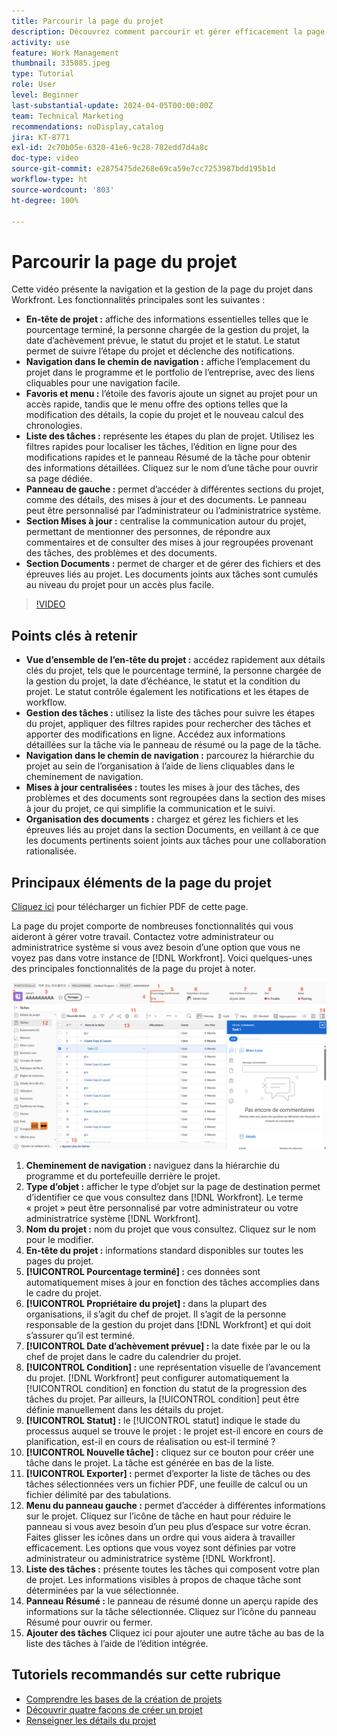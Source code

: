 ```yaml
---
title: Parcourir la page du projet
description: Découvrez comment parcourir et gérer efficacement la page du projet Workfront à l’aide de fonctionnalités telles que les sections En-tête du projet, Navigation dans le chemin de navigation, Liste des tâches, Mises à jour et Documents.
activity: use
feature: Work Management
thumbnail: 335085.jpeg
type: Tutorial
role: User
level: Beginner
last-substantial-update: 2024-04-05T00:00:00Z
team: Technical Marketing
recommendations: noDisplay,catalog
jira: KT-8771
exl-id: 2c70b05e-6320-41e6-9c28-782edd7d4a8c
doc-type: video
source-git-commit: e2875475de268e69ca59e7cc7253987bdd195b1d
workflow-type: ht
source-wordcount: '803'
ht-degree: 100%

---
```


# Parcourir la page du projet

Cette vidéo présente la navigation et la gestion de la page du projet dans Workfront. Les fonctionnalités principales sont les suivantes :

* **En-tête de projet :** affiche des informations essentielles telles que le pourcentage terminé, la personne chargée de la gestion du projet, la date d’achèvement prévue, le statut du projet et le statut. Le statut permet de suivre l’étape du projet et déclenche des notifications.
* **Navigation dans le chemin de navigation :** affiche l’emplacement du projet dans le programme et le portfolio de l’entreprise, avec des liens cliquables pour une navigation facile.
* **Favoris et menu :** l’étoile des favoris ajoute un signet au projet pour un accès rapide, tandis que le menu offre des options telles que la modification des détails, la copie du projet et le nouveau calcul des chronologies.
* **Liste des tâches :** représente les étapes du plan de projet. Utilisez les filtres rapides pour localiser les tâches, l’édition en ligne pour des modifications rapides et le panneau Résumé de la tâche pour obtenir des informations détaillées. Cliquez sur le nom d’une tâche pour ouvrir sa page dédiée.
* **Panneau de gauche :** permet d’accéder à différentes sections du projet, comme des détails, des mises à jour et des documents. Le panneau peut être personnalisé par l’administrateur ou l’administratrice système.
* **Section Mises à jour :** centralise la communication autour du projet, permettant de mentionner des personnes, de répondre aux commentaires et de consulter des mises à jour regroupées provenant des tâches, des problèmes et des documents.
* **Section Documents :** permet de charger et de gérer des fichiers et des épreuves liés au projet. Les documents joints aux tâches sont cumulés au niveau du projet pour un accès plus facile.


>[!VIDEO](https://video.tv.adobe.com/v/3449728/?quality=12&learn=on&enablevpops&captions=fre_fr)

## Points clés à retenir

* **Vue d’ensemble de l’en-tête du projet :** accédez rapidement aux détails clés du projet, tels que le pourcentage terminé, la personne chargée de la gestion du projet, la date d’échéance, le statut et la condition du projet. Le statut contrôle également les notifications et les étapes de workflow.
* **Gestion des tâches :** utilisez la liste des tâches pour suivre les étapes du projet, appliquer des filtres rapides pour rechercher des tâches et apporter des modifications en ligne. Accédez aux informations détaillées sur la tâche via le panneau de résumé ou la page de la tâche.
* **Navigation dans le chemin de navigation :** parcourez la hiérarchie du projet au sein de l’organisation à l’aide de liens cliquables dans le cheminement de navigation.
* **Mises à jour centralisées :** toutes les mises à jour des tâches, des problèmes et des documents sont regroupées dans la section des mises à jour du projet, ce qui simplifie la communication et le suivi.
* **Organisation des documents :** chargez et gérez les fichiers et les épreuves liés au projet dans la section Documents, en veillant à ce que les documents pertinents soient joints aux tâches pour une collaboration rationalisée.


## Principaux éléments de la page du projet

[Cliquez ici](/help/assets/key-parts-of-the-project-page.pdf) pour télécharger un fichier PDF de cette page.

La page du projet comporte de nombreuses fonctionnalités qui vous aideront à gérer votre travail. Contactez votre administrateur ou administratrice système si vous avez besoin d’une option que vous ne voyez pas dans votre instance de [!DNL Workfront]. Voici quelques-unes des principales fonctionnalités de la page du projet à noter.

![Copie d’écran de la page du projet](assets/project-page-graphic-for-planner-v2.png)

1. **Cheminement de navigation :** naviguez dans la hiérarchie du programme et du portefeuille derrière le projet.
2. **Type d’objet :** afficher le type d’objet sur la page de destination permet d’identifier ce que vous consultez dans [!DNL Workfront]. Le terme « projet » peut être personnalisé par votre administrateur ou votre administratrice système [!DNL Workfront].
3. **Nom du projet :** nom du projet que vous consultez. Cliquez sur le nom pour le modifier.
4. **En-tête du projet :** informations standard disponibles sur toutes les pages du projet.
5. **[!UICONTROL Pourcentage terminé] :** ces données sont automatiquement mises à jour en fonction des tâches accomplies dans le cadre du projet.
6. **[!UICONTROL Propriétaire du projet] :** dans la plupart des organisations, il s’agit du chef de projet. Il s’agit de la personne responsable de la gestion du projet dans [!DNL Workfront] et qui doit s’assurer qu’il est terminé.
7. **[!UICONTROL Date d’achèvement prévue] :** la date fixée par le ou la chef de projet dans le cadre du calendrier du projet.
8. **[!UICONTROL Condition] :** une représentation visuelle de l’avancement du projet. [!DNL Workfront] peut configurer automatiquement la [!UICONTROL condition] en fonction du statut de la progression des tâches du projet. Par ailleurs, la [!UICONTROL condition] peut être définie manuellement dans les détails du projet.
9. **[!UICONTROL Statut] :** le [!UICONTROL statut] indique le stade du processus auquel se trouve le projet : le projet est-il encore en cours de planification, est-il en cours de réalisation ou est-il terminé ?
10. **[!UICONTROL Nouvelle tâche] :** cliquez sur ce bouton pour créer une tâche dans le projet. La tâche est générée en bas de la liste.
11. **[!UICONTROL Exporter] :** permet d’exporter la liste de tâches ou des tâches sélectionnées vers un fichier PDF, une feuille de calcul ou un fichier délimité par des tabulations.
12. **Menu du panneau gauche :** permet d’accéder à différentes informations sur le projet. Cliquez sur l’icône de tâche en haut pour réduire le panneau si vous avez besoin d’un peu plus d’espace sur votre écran. Faites glisser les icônes dans un ordre qui vous aidera à travailler efficacement. Les options que vous voyez sont définies par votre administrateur ou administratrice système [!DNL Workfront].
13. **Liste des tâches :** présente toutes les tâches qui composent votre plan de projet. Les informations visibles à propos de chaque tâche sont déterminées par la vue sélectionnée.
14. **Panneau Résumé :** le panneau de résumé donne un aperçu rapide des informations sur la tâche sélectionnée. Cliquez sur l’icône du panneau Résumé pour ouvrir ou fermer.
15. **Ajouter des tâches** Cliquez ici pour ajouter une autre tâche au bas de la liste des tâches à l’aide de l’édition intégrée.

## Tutoriels recommandés sur cette rubrique

* [Comprendre les bases de la création de projets](/help/manage-work/projects/understand-basic-project-creation.md)
* [Découvrir quatre façons de créer un projet](/help/manage-work/projects/understand-other-ways-to-create-projects.md)
* [Renseigner les détails du projet](/help/manage-work/projects/fill-in-the-project-details.md)

